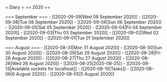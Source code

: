 = Diary =
== 2020 ==

=== September ===
    - [[2020-09-09|Wed 09 September 2020]]
    - [[2020-09-08|Tue 08 September 2020]]
    - [[2020-09-06|Sun 06 September 2020]]
    - [[2020-09-05|Sat 05 September 2020]]
    - [[2020-09-04|Fri 04 September 2020]]
    - [[2020-09-03|Thu 03 September 2020]]
    - [[2020-09-02|Wed 02 September 2020]]
    - [[2020-09-01|Tue 01 September 2020]]

=== August ===
    - [[2020-08-31|Mon 31 August 2020]]
    - [[2020-08-30|Sun 30 August 2020]]
    - [[2020-08-29|Sat 29 August 2020]]
    - [[2020-08-28|Fri 28 August 2020]]
    - [[2020-08-27|Thu 27 August 2020]]
    - [[2020-08-26|Wed 26 August 2020]]
    - [[2020-08-25|2020-08-25]]
    - [[2020-08-13|Available sockets for localhost]]
    - [[2020-08-10|Tasks]]
    - [[2020-08-06|6 August 2020]]
    - [[2020-08-05|5 August 2020]]
